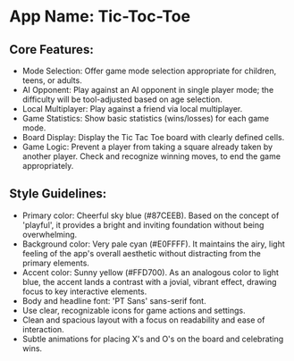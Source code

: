 # **App Name**: Tic-Toc-Toe

## Core Features:

- Mode Selection: Offer game mode selection appropriate for children, teens, or adults.
- AI Opponent: Play against an AI opponent in single player mode; the difficulty will be tool-adjusted based on age selection.
- Local Multiplayer: Play against a friend via local multiplayer.
- Game Statistics: Show basic statistics (wins/losses) for each game mode.
- Board Display: Display the Tic Tac Toe board with clearly defined cells.
- Game Logic: Prevent a player from taking a square already taken by another player. Check and recognize winning moves, to end the game appropriately.

## Style Guidelines:

- Primary color: Cheerful sky blue (#87CEEB). Based on the concept of 'playful', it provides a bright and inviting foundation without being overwhelming.
- Background color: Very pale cyan (#E0FFFF). It maintains the airy, light feeling of the app's overall aesthetic without distracting from the primary elements.
- Accent color: Sunny yellow (#FFD700). As an analogous color to light blue, the accent lands a contrast with a jovial, vibrant effect, drawing focus to key interactive elements.
- Body and headline font: 'PT Sans' sans-serif font.
- Use clear, recognizable icons for game actions and settings.
- Clean and spacious layout with a focus on readability and ease of interaction.
- Subtle animations for placing X's and O's on the board and celebrating wins.